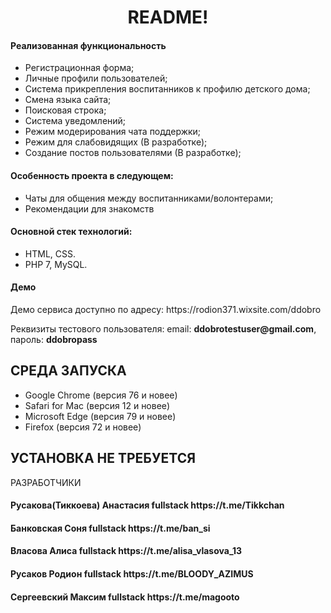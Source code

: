 <p align="center">
    <h1 align="center">README!</h1>
    </p>
<h4>Реализованная функциональность</h4>
<ul>
	<li>Регистрационная форма;</li>
	<li>Личные профили пользователей;</li>
	<li>Система прикрепления воспитанников к профилю детского дома;</li>
	<li>Смена языка сайта;</li>
	<li>Поисковая строка;</li>
	<li>Система уведомлений;</li>
	<li>Режим модерирования чата поддержки;</li>
	<li>Режим для слабовидящих (В разработке);</li>
	<li>Создание постов пользователями (В разработке);</li>
</ul> 
<h4>Особенность проекта в следующем:</h4>
<ul>
	<li>Чаты для общения между воспитанниками/волонтерами;</li>
	<li>Рекомендации для знакомств</li> 
</ul>
<h4>Основной стек технологий:</h4>
<ul>
	<li>HTML, CSS.</li>
	<li>PHP 7, MySQL.</li>
 
 </ul>
<h4>Демо</h4>
<p>Демо сервиса доступно по адресу: https://rodion371.wixsite.com/ddobro </p>
<p>Реквизиты тестового пользователя: email: <b>ddobrotestuser@gmail.com</b>, пароль: <b>ddobropass</b></p>




СРЕДА ЗАПУСКА
------------
<ul>
<li>Google Chrome (версия 76 и новее)</li>
<li>Safari for Mac (версия 12 и новее)</li>
<li>Microsoft Edge (версия 79 и новее)</li>
<li>Firefox (версия 72 и новее)</li>
</ul>

УСТАНОВКА НЕ ТРЕБУЕТСЯ
------------

РАЗРАБОТЧИКИ

<h4>Русакова(Тиккоева) Анастасия fullstack https://t.me/Tikkchan </h4>
<h4>Банковская Соня fullstack https://t.me/ban_si </h4>
<h4>Власова Алиса fullstack https://t.me/alisa_vlasova_13 </h4>
<h4>Русаков Родион fullstack https://t.me/BLOODY_AZIMUS </h4>
<h4>Сергеевский Максим fullstack https://t.me/magooto </h4>
